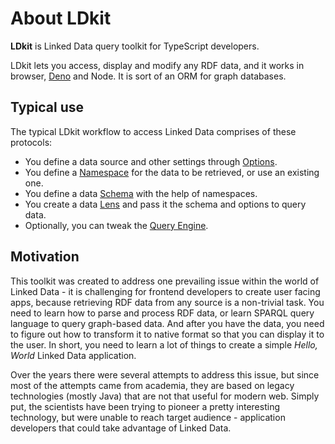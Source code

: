 # About LDkit

**LDkit** is Linked Data query toolkit for TypeScript developers.

LDkit lets you access, display and modify any RDF data, and it works in browser,
[Deno](https://deno.land/) and Node. It is sort of an ORM for graph databases.

## Typical use

The typical LDkit workflow to access Linked Data comprises of these protocols:

- You define a data source and other settings through
  [Options](./components/options).
- You define a [Namespace](./components/namespaces) for the data to be
  retrieved, or use an existing one.
- You define a data [Schema](./components/schema) with the help of namespaces.
- You create a data [Lens](./components/lens) and pass it the schema and options
  to query data.
- Optionally, you can tweak the [Query Engine](./components/query-engine).

## Motivation

This toolkit was created to address one prevailing issue within the world of
Linked Data - it is challenging for frontend developers to create user facing
apps, because retrieving RDF data from any source is a non-trivial task. You
need to learn how to parse and process RDF data, or learn SPARQL query language
to query graph-based data. And after you have the data, you need to figure out
how to transform it to native format so that you can display it to the user. In
short, you need to learn a lot of things to create a simple _Hello, World_
Linked Data application.

Over the years there were several attempts to address this issue, but since most
of the attempts came from academia, they are based on legacy technologies
(mostly Java) that are not that useful for modern web. Simply put, the
scientists have been trying to pioneer a pretty interesting technology, but were
unable to reach target audience - application developers that could take
advantage of Linked Data.
